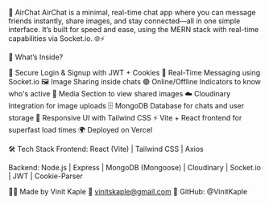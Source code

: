 💬 AirChat
AirChat is a minimal, real-time chat app where you can message friends instantly, share images, and stay connected—all in one simple interface.
It’s built for speed and ease, using the MERN stack with real-time capabilities via Socket.io. 🌐⚡

🚀 What’s Inside?

🔐 Secure Login & Signup with JWT + Cookies
💬 Real-Time Messaging using Socket.io
🖼️ Image Sharing inside chats
🟢 Online/Offline Indicators to know who's active
📂 Media Section to view shared images
☁️ Cloudinary Integration for image uploads
🗄️ MongoDB Database for chats and user storage
🎨 Responsive UI with Tailwind CSS
⚡ Vite + React frontend for superfast load times
🌍 Deployed on Vercel

🛠️ Tech Stack
Frontend:
React (Vite) | Tailwind CSS | Axios

Backend:
Node.js | Express | MongoDB (Mongoose) | Cloudinary | Socket.io | JWT | Cookie-Parser

🙋‍♂️ Made by Vinit Kaple
📧 vinitskaple@gmail.com
🔗 GitHub: @VinitKaple